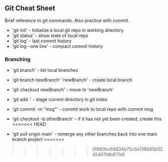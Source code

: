 ## Git Cheat Sheet

Brief reference to git commands. Also practice with commit.

* 'git init' - Initialize a local git repo in working directory
* 'git status' - show state of local repo
* 'git log' - last commit history
* 'git log--one line' - compact commit history

### Branching
* 'git branch' - list local branches
* 'git branch newBranch' 'newBranch' - create local branch
* 'git checkout newBranch' - move to 'newBranch'

* 'git add .' - stage current directory in git index
* 'git commit -m "msg"' - commit work to local repo with commit msg
* 'git checkout -b otherBranch' - if it has not yet been created, create this
<<<<<<< HEAD
* 'git pull origin main' - remerge any other branches back into one main branch project
=======
>>>>>>> 0f880bc68834b75c5e136680b52454011db817b6
